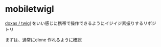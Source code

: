# mobiletwigl


[doxas / twigl](https://github.com/doxas/twigl) をいい感じに携帯で操作できるようにイジイジ素振りするリポジトリ


まずは、通常にclone 作れるように確認